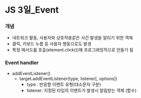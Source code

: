 # JS 3일_Event

### 개념

- 네트워크 활동, 사용자와 상호작용같은 사건 발생을 알리기 위한 객체
- 클릭, 키보드 누름 등 사용자 행동으로도 발생
- 특정 메서드를 호출(element.click())해 프로그래밍적으로 만들기 됨



### Event handler

- addEventListener()
  - target.addEventListener(type, listener[, options])
    - type : 반응할 이벤트 유형(대소문자 구분)
    - listener: 지정된 타입의 이벤트가 발생시 알림받는 객체 (함수)

